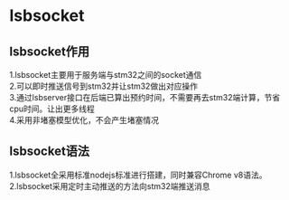 # lsbsocket
## lsbsocket作用
1.lsbsocket主要用于服务端与stm32之间的socket通信  
2.可以即时推送信号到stm32并让stm32做出对应操作  
3.通过lsbserver接口在后端已算出预约时间，不需要再去stm32端计算，节省cpu时间。让出更多线程  
4.采用非堵塞模型优化，不会产生堵塞情况
## lsbsocket语法
1.lsbsocket全采用标准nodejs标准进行搭建，同时兼容Chrome v8语法。  
2.lsbsocket采用定时主动推送的方法向stm32端推送消息  